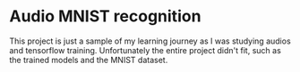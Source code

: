 # Audio MNIST recognition

This project is just a sample of my learning journey as I was studying audios and tensorflow training.
Unfortunately the entire project didn't fit, such as the trained models and the MNIST dataset.
